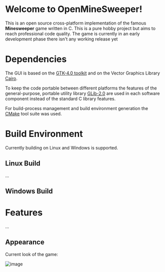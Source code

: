 # Welcome to OpenMineSweeper!

This is an open source cross-platform implementation of the famous **Minesweeper** game written in C. This is a pure hobby project but aims to reach professional code quality. The game is currently in an early development phase there isn't any working release yet

# Dependencies

The GUI is based on the [GTK-4.0 toolkit](https://docs.gtk.org/gtk4/) and on the Vector Graphics Library [Cairo](https://www.cairographics.org/).

To keep the code portable between different platforms the features of the general-purpose, portable utility library [GLib-2.0](https://docs.gtk.org/glib/) are used in each software component instead of the standard C library features.

For build-process management and build environment generation the [CMake](https://cmake.org/) tool suite was used.

# Build Environment

Currently building on Linux and Windows is supported.

## Linux Build
...

## Windows Build

# Features
...

## Appearance

Current look of the game:

![image](https://github.com/JustTheBek/OpenMineSweeper/assets/75273840/92d15008-6bbb-43ee-8686-ada7288628d9)

